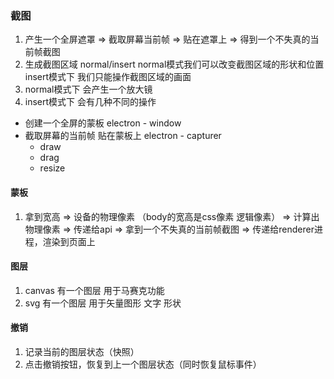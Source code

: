 ### 截图

1. 产生一个全屏遮罩 => 截取屏幕当前帧 => 贴在遮罩上 => 得到一个不失真的当前帧截图
2. 生成截图区域 normal/insert normal模式我们可以改变截图区域的形状和位置 insert模式下 我们只能操作截图区域的画面
3. normal模式下 会产生一个放大镜
4. insert模式下 会有几种不同的操作

- 创建一个全屏的蒙板 electron - window
- 截取屏幕的当前帧 贴在蒙板上 electron - capturer
   - draw
   - drag
   - resize

#### 蒙板
1. 拿到宽高
=> 设备的物理像素 （body的宽高是css像素 逻辑像素）
=> 计算出物理像素
=> 传递给api
=> 拿到一个不失真的当前帧截图
=> 传递给renderer进程，渲染到页面上

#### 图层
1. canvas 有一个图层 用于马赛克功能
2. svg 有一个图层 用于矢量图形 文字 形状


#### 撤销
1. 记录当前的图层状态（快照）
2. 点击撤销按钮，恢复到上一个图层状态（同时恢复鼠标事件）
